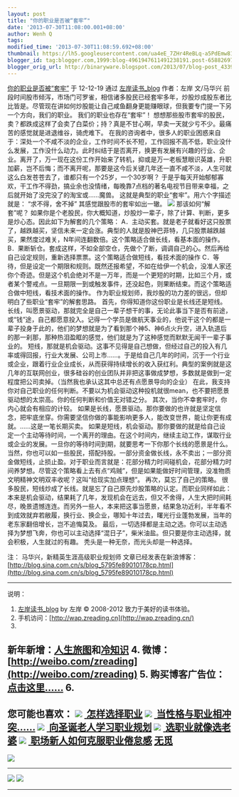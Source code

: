 ```yaml
---
layout: post
title: "你的职业是否被“套牢”"
date: '2013-07-30T11:08:00.001+08:00'
author: Wenh Q
tags:
modified_time: '2013-07-30T11:08:59.692+08:00'
thumbnail: https://lh5.googleusercontent.com/ua4eE_7ZHr4ReBLq-a5PdEmw81qSL-hJkd0h-5D6jCP3wWn4AhLVr7IEgUi6hSfnk1J3AO5_VkNZxhQANfBtxuI5DAhn78RBPVqokMz8zD7_oqBVW07xiaPe=s72-c
blogger_id: tag:blogger.com,1999:blog-4961947611491238191.post-6588269796286061119
blogger_orig_url: http://binaryware.blogspot.com/2013/07/blog-post_4339.html
---
```


[
你的职业是否被“套牢”](http://zreading.cn.feedsportal.com/c/35042/f/647833/s/26c24a0a/l/0L0Szreading0Bcn0Carchives0C34920Bhtml/story01.htm)
于 12-12-19 通过 [左岸读书_blog](http://www.zreading.cn/) 作者：左岸
文/马华兴
前段时间股市倾泻，市场门可罗雀，相信诸多股民已经套牢多年，炒股炒成股东者比比皆是。尽管现在讲如何炒股能让自己咸鱼翻身更能赚眼球，但我要专门提一下另一个方向，我们的职业。
我们的职业也存在“套牢”！
想想那些股市套牢的股民，卖？都跌成这样了会卖了白菜价；持？真是不甘心啊，早卖一天就少亏不少。最痛苦的感觉就是进退维谷，骑虎难下。
在我的咨询者中，很多人的职业困惑来自于：深处一个不咸不淡的企业，工作时间不长不短，工作回报不高不低，职业没什么发展，工作没什么动力。此时纠结于是否离开，换更有发展有兴趣的行业、企业。离开了，万一现在这份工作开始来了转机，抑或是万一老板慧眼识英雄，升职加薪，岂不后悔；而不离开呢，那要是这今后关键几年还一直不咸不淡，人生可就这么白发苍苍去了，谁都只有一个25岁，一个30岁啊？
于是乎每天开始郁郁寡欢，干工作不得劲，搞业余也没情绪，每晚靠7点档的著名电视节目带来幸福，之后就开始了没完没了的淘宝或……魔兽。
这就是典型的职业“套牢”。用六个字描述就是：
“求不得，舍不掉”
其感觉跟股市的套牢如出一辙。
![](https://lh5.googleusercontent.com/ua4eE_7ZHr4ReBLq-a5PdEmw81qSL-hJkd0h-5D6jCP3wWn4AhLVr7IEgUi6hSfnk1J3AO5_VkNZxhQANfBtxuI5DAhn78RBPVqokMz8zD7_oqBVW07xiaPe)
那该如何“解套”呢？
如果你是个老股民，你大概知道，炒股炒一辈子，除了计算、判断，更多是炒心态。因此如下为解套的几个策略：
A．主动买套。就是老子就看好这只股票了，越跌越买，坚信未来一定会涨。典型的人就是股神巴菲特，几只股票越跌越买，果然度过难关，N年间连翻数倍。这个策略适合做长线，看基本面的操作。
B．果断斩仓。套成这样，不如全部空仓，先做个了断，调调自己的心。然后再给自己设定规则，重新选择票票。这个策略适合做短线，看技术面的操作
C．等待，但是设定一个期限和规则。既然还报希望，不如在给伊一个机会，没准人家还你个奇迹。但是这个机会绝对不是一万年，而是一个更短的时期，比如三个月，或者某个警戒点。一旦期限一到或触发事件，还没起色，则果断结束。而这个策略适合做中短线，看技术面的操作。
作为职业规划师，我炒股的功力差的很远，但却明白了些职业“套牢”的解套思路。
首先，你得知道你这份职业是长线还是短线。
长线，叫愿景驱动，那就完全是自己一辈子想干的事，无论此事当下是否有前途，或“钱”途，自己都愿意投入。记得一个学员是做航天事业的，他说干这个的都是一辈子投身于此的，他们的梦想就是为了看到那个神5、神6点火升空，进入轨道后的那一刹那，那种热泪盈眶的感觉，他们就是为了这种感觉而默默无闻干一辈子事业的。
短线，那就是机会驱动。这事不见得是自己想做，但经过自己的投入有几率或得回报，行业大发展、公司上市……。于是给自己几年的时间，沉于一个行业或企业，跟着行业企业成长，从而获得持续增长的收入获红利。典型的案例就是这几年的互联网创业，很多硅谷的创业团队并非把这事做成梦想，多数就是做到一定程度把公司卖掉。（当然我也承认这其中总还有点愿景导向的企业）
在此，我支持你对自己职业的任何判断。不要以为机会驱动这种投机就很mean，也不要把愿景驱动想的太崇高。你的任何判断和价值无对错之分。
其次，当你不幸套牢时，你内心就会有相应的计较。
如果是长线，愿景驱动。那你要做的也许就是坚定信念，把牢底坐穿。你需要坚信你做的事能影响更多人，能改变世界，能让你更有成就。……这是一笔长期买卖。
如果是短线，机会驱动。那你要做的就是给自己设定一个主动等待时间，一个离开的理由。在这个时间内，继续主动工作，谋取行业或企业的发展。一旦你的等待时间到期，就要思考一下你那个长线的愿景是什么。
当然，你也可以如一些股民，搭配持股。一部分资金做长线，永不卖出；一部分资金做短线，止损止盈。对于职业而言就是：花部分精力时间碰机会，花部分精力时间养梦想。尽管这个策略看上去有点“鸡贼”，但是如果能做好时间管理，没准物质文明精神文明双丰收呢？这叫“给现实加点理想”。
再次，莫忘了自己的策略。
很多股民，短线炒成了长线。就是忘了自己原先炒股策略的认定。而职业同样如此：本来是机会驱动，结果耗了几年，发现机会在远去，但又不舍得，人生大把时间耗尽，晚景遗憾连连。而另外一些人，本来把这事当愿景，结果急功近利，半年看不到成效就弃若敝履，换行业、换企业，哪知十年过去，曙光行业蓬勃发展，当年的老东家翻倍增长，岂不追悔莫及。
最后，一切选择都是主动之选。你可以主动选择为梦想飞奔，你也可以主动选择“混日子”，柴米油盐。但只要是你主动选择，就会积极，人生就过的有趣。
秃头是一种无奈，而光头却是一种选择。

注：
马华兴，新精英生涯高级职业规划师
文章已经发表在新浪博客：[http://blog.sina.com.cn/s/blog_5795fe89010178cp.html](http://blog.sina.com.cn/s/blog_5795fe89010178cp.html)

* * * * *

说明：
1. [左岸读书_blog](http://zreading.cn/) by 左岸 © 2008-2012
致力于美好的读书体验。
2. 手机访问：[http://wap.zreading.cn](http://wap.zreading.cn/)
3.
新年新增：[人生旅图](http://www.zreading.net/)和[冷知识](http://www.zreading.net/lenzhishi)
4. 微博：[http://weibo.com/zreading](http://weibo.com/zreading)
5. 购买博客广告位：[点击这里……](http://www.zreading.cn/about#ad)
6.
[](https://www.blogger.com/blogger.g?blogID=4961947611491238191#)[](https://www.blogger.com/blogger.g?blogID=4961947611491238191#)
  -----------------------------------------------------------------------------------------------------------------------------------------------------------------------------------------------------------------------------------------------------------------------------------------------------------------------------------------------------------------------------------------------------------------------------------------------------------------
  您可能也喜欢：
  ![](https://lh5.googleusercontent.com/K6T8wxnv1zhrMRy5prnG7t9Bx5dAH2gjNfdWgjsM4panRW8OnbVn_pLQHTe0FKLE0Rbti4w0mwcnDl2lXc7K9T1SYJiWDjG32wE-SkDjsw9YOyb6yBcsQy_Z) [ ](http://app.wumii.com/ext/redirect?url=http://www.zreading.cn/archives/782.html&from=http://www.zreading.cn/archives/3492.html)[怎样选择职业](http://app.wumii.com/ext/redirect?url=http://www.zreading.cn/archives/782.html&from=http://www.zreading.cn/archives/3492.html)
  ![](https://lh5.googleusercontent.com/K6T8wxnv1zhrMRy5prnG7t9Bx5dAH2gjNfdWgjsM4panRW8OnbVn_pLQHTe0FKLE0Rbti4w0mwcnDl2lXc7K9T1SYJiWDjG32wE-SkDjsw9YOyb6yBcsQy_Z) [ ](http://app.wumii.com/ext/redirect?url=http://www.zreading.cn/archives/402.html&from=http://www.zreading.cn/archives/3492.html)[当性格与职业相冲突……](http://app.wumii.com/ext/redirect?url=http://www.zreading.cn/archives/402.html&from=http://www.zreading.cn/archives/3492.html)
  ![](https://lh5.googleusercontent.com/K6T8wxnv1zhrMRy5prnG7t9Bx5dAH2gjNfdWgjsM4panRW8OnbVn_pLQHTe0FKLE0Rbti4w0mwcnDl2lXc7K9T1SYJiWDjG32wE-SkDjsw9YOyb6yBcsQy_Z) [ ](http://app.wumii.com/ext/redirect?url=http://www.zreading.cn/archives/2695.html&from=http://www.zreading.cn/archives/3492.html)[向圣诞老人学习职业规划](http://app.wumii.com/ext/redirect?url=http://www.zreading.cn/archives/2695.html&from=http://www.zreading.cn/archives/3492.html)
  ![](https://lh5.googleusercontent.com/K6T8wxnv1zhrMRy5prnG7t9Bx5dAH2gjNfdWgjsM4panRW8OnbVn_pLQHTe0FKLE0Rbti4w0mwcnDl2lXc7K9T1SYJiWDjG32wE-SkDjsw9YOyb6yBcsQy_Z) [ ](http://app.wumii.com/ext/redirect?url=http://www.zreading.cn/archives/618.html&from=http://www.zreading.cn/archives/3492.html)[选职业就像选老婆](http://app.wumii.com/ext/redirect?url=http://www.zreading.cn/archives/618.html&from=http://www.zreading.cn/archives/3492.html)
  ![](https://lh5.googleusercontent.com/K6T8wxnv1zhrMRy5prnG7t9Bx5dAH2gjNfdWgjsM4panRW8OnbVn_pLQHTe0FKLE0Rbti4w0mwcnDl2lXc7K9T1SYJiWDjG32wE-SkDjsw9YOyb6yBcsQy_Z) [ ](http://app.wumii.com/ext/redirect?url=http://www.zreading.cn/archives/2649.html&from=http://www.zreading.cn/archives/3492.html)[职场新人如何克服职业倦怠感](http://app.wumii.com/ext/redirect?url=http://www.zreading.cn/archives/2649.html&from=http://www.zreading.cn/archives/3492.html)
  [无觅](http://www.wumii.com/widget/relatedItems)
  -----------------------------------------------------------------------------------------------------------------------------------------------------------------------------------------------------------------------------------------------------------------------------------------------------------------------------------------------------------------------------------------------------------------------------------------------------------------

![](https://lh5.googleusercontent.com/n3GOYs7vXpst-nqcLOSayPXH3suUDfN_dKT1DiEOlwHqL0_yD6AmQXhDCnz6kD9kZptFCH2-b0ref9r2vQciwMir9Wh4CVNIbKNTETKvwQY0Xr1MWDOzdDIc)
[](https://www.blogger.com/blogger.g?blogID=4961947611491238191#)[](https://www.blogger.com/blogger.g?blogID=4961947611491238191#)
  ----------------------------------------------------------------------------------------------------------------------------------------------------------------- -----------------------------------------------------------------------------------------------------------------------------------------------------------------
  ![](https://lh3.googleusercontent.com/DghRYWYehUT4f5yR0xLH3_PL1TLAh_9Z0uj4wOsr7-sr8rPXZqNOfMifBWTbZ1QBYTL7s3lA4g2q5aH6rTdnZwvg_xGPcpo8mM1z-ZlQJtPpu1yTk9pFCEo-)   ![](https://lh3.googleusercontent.com/1xzQGWo2lES2lQAJxxeNnUdU42vc4_lQ4s8Jba_xNw9Gv-nExVV4inlcBSAGrn38z5OHaY4eMHv45VTFtGASWfciVkyQ1YdOCcqaeNvKdRZu8vbvyfMA6SoO)
  ----------------------------------------------------------------------------------------------------------------------------------------------------------------- -----------------------------------------------------------------------------------------------------------------------------------------------------------------
